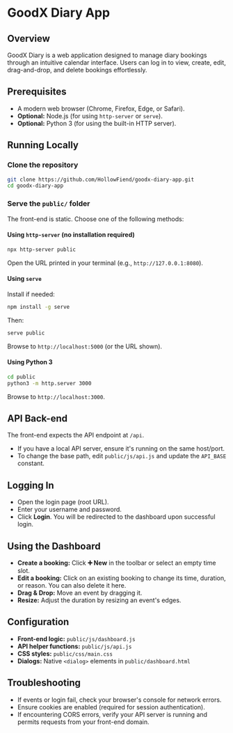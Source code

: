 # GoodX Diary App

## Overview

GoodX Diary is a web application designed to manage diary bookings through an intuitive calendar interface. Users can log in to view, create, edit, drag-and-drop, and delete bookings effortlessly.

## Prerequisites

* A modern web browser (Chrome, Firefox, Edge, or Safari).
* **Optional:** Node.js (for using `http-server` or `serve`).
* **Optional:** Python 3 (for using the built-in HTTP server).

## Running Locally

### Clone the repository

```bash
git clone https://github.com/HollowFiend/goodx-diary-app.git
cd goodx-diary-app
```

### Serve the `public/` folder

The front-end is static. Choose one of the following methods:

#### Using `http-server` (no installation required)

```bash
npx http-server public
```

Open the URL printed in your terminal (e.g., `http://127.0.0.1:8080`).

#### Using `serve`

Install if needed:

```bash
npm install -g serve
```

Then:

```bash
serve public
```

Browse to `http://localhost:5000` (or the URL shown).

#### Using Python 3

```bash
cd public
python3 -m http.server 3000
```

Browse to `http://localhost:3000`.

## API Back-end

The front-end expects the API endpoint at `/api`.

* If you have a local API server, ensure it's running on the same host/port.
* To change the base path, edit `public/js/api.js` and update the `API_BASE` constant.

## Logging In

* Open the login page (root URL).
* Enter your username and password.
* Click **Login**. You will be redirected to the dashboard upon successful login.

## Using the Dashboard

* **Create a booking:** Click **➕ New** in the toolbar or select an empty time slot.
* **Edit a booking:** Click on an existing booking to change its time, duration, or reason. You can also delete it here.
* **Drag & Drop:** Move an event by dragging it.
* **Resize:** Adjust the duration by resizing an event's edges.

## Configuration

* **Front-end logic:** `public/js/dashboard.js`
* **API helper functions:** `public/js/api.js`
* **CSS styles:** `public/css/main.css`
* **Dialogs:** Native `<dialog>` elements in `public/dashboard.html`

## Troubleshooting

* If events or login fail, check your browser's console for network errors.
* Ensure cookies are enabled (required for session authentication).
* If encountering CORS errors, verify your API server is running and permits requests from your front-end domain.
